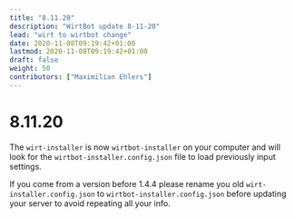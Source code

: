```yaml
---
title: "8.11.20"
description: "WirtBot update 8-11-20"
lead: "wirt to wirtbot change"
date: 2020-11-08T09:19:42+01:00
lastmod: 2020-11-08T09:19:42+01:00
draft: false
weight: 50
contributors: ["Maximilian Ehlers"]
---
```


# 8.11.20

The `wirt-installer` is now `wirtbot-installer` on your computer and will look for the `wirtbot-installer.config.json` file to load previously input settings.

If you come from a version before 1.4.4 please rename you old `wirt-installer.config.json` to `wirtbot-installer.config.json` before updating your server to avoid repeating all your info.
